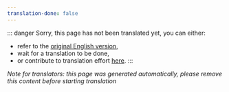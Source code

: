 ```yaml
---
translation-done: false
---
```

::: danger
Sorry, this page has not been translated yet, you can either:
- refer to the [original English version](<../../support/new-support.md>),
- wait for a translation to be done,
- or contribute to translation effort [here](https://github.com/bsmg/wiki).
:::

_Note for translators: this page was generated automatically, please remove this content before starting translation_
